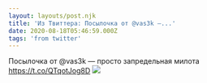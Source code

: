 ```yaml
---
layout: layouts/post.njk
title: 'Из Твиттера: Посылочка от @vas3k —...'
date: 2020-08-18T05:46:59.000Z
tags: 'from twitter'
---
```



Посылочка от @vas3k — просто запредельная милота https://t.co/QTqotJog8D
  <img src="https://pbs.twimg.com/media/EfrjjGjXYAE00i_.jpg" />
